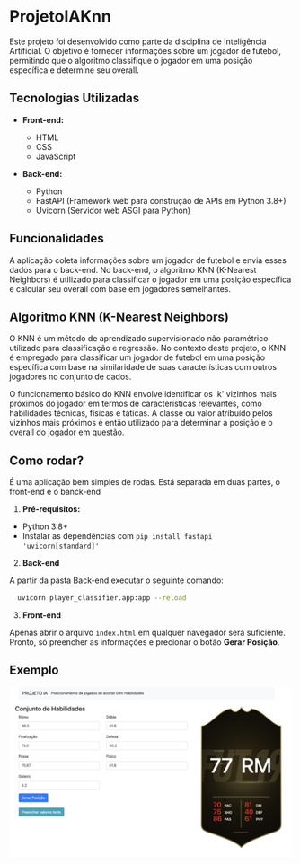 # ProjetoIAKnn

Este projeto foi desenvolvido como parte da disciplina de Inteligência Artificial. O objetivo é fornecer informações sobre um jogador de futebol, permitindo que o algoritmo classifique o jogador em uma posição específica e determine seu overall.

## Tecnologias Utilizadas

- **Front-end:**

  - HTML
  - CSS
  - JavaScript

- **Back-end:**
  - Python
  - FastAPI (Framework web para construção de APIs em Python 3.8+)
  - Uvicorn (Servidor web ASGI para Python)

## Funcionalidades

A aplicação coleta informações sobre um jogador de futebol e envia esses dados para o back-end. No back-end, o algoritmo KNN (K-Nearest Neighbors) é utilizado para classificar o jogador em uma posição específica e calcular seu overall com base em jogadores semelhantes.

## Algoritmo KNN (K-Nearest Neighbors)

O KNN é um método de aprendizado supervisionado não paramétrico utilizado para classificação e regressão. No contexto deste projeto, o KNN é empregado para classificar um jogador de futebol em uma posição específica com base na similaridade de suas características com outros jogadores no conjunto de dados.

O funcionamento básico do KNN envolve identificar os 'k' vizinhos mais próximos do jogador em termos de características relevantes, como habilidades técnicas, físicas e táticas. A classe ou valor atribuído pelos vizinhos mais próximos é então utilizado para determinar a posição e o overall do jogador em questão.

## Como rodar?

É uma aplicação bem simples de rodas. Está separada em duas partes, o front-end e o banck-end

1. **Pré-requisitos:**

- Python 3.8+
- Instalar as dependências com `pip install fastapi 'uvicorn[standard]'`

2. **Back-end**

A partir da pasta Back-end executar o seguinte comando:

```bash
  uvicorn player_classifier.app:app --reload
```

3. **Front-end**

Apenas abrir o arquivo `index.html` em qualquer navegador será suficiente. Pronto, só preencher as informações e precionar o botão **Gerar Posição**.

## Exemplo

![alt text](image.png)
